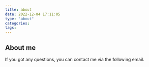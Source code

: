 ```yaml
---
title: about
date: 2022-12-04 17:11:05
type: "about"
categories:
tags:
---
```


## About me

If you got any questions, you can contact me via the following email.

